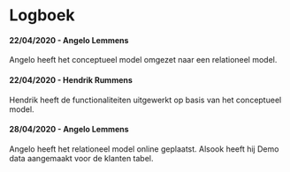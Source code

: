 # Logboek
#### 22/04/2020 - Angelo Lemmens
Angelo heeft het conceptueel model omgezet naar een relationeel model.
#### 22/04/2020 - Hendrik Rummens
Hendrik heeft de functionaliteiten uitgewerkt op basis van het conceptueel model.
#### 28/04/2020 - Angelo Lemmens
Angelo heeft het relationeel model online geplaatst.
Alsook heeft hij Demo data aangemaakt voor de klanten tabel.
<!--stackedit_data:
eyJoaXN0b3J5IjpbMjA3MTAwMDc0NCwtMTMxNDQwNjcwM119
-->